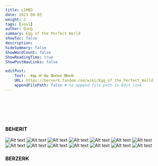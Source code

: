 ```yaml
---
title: LIMBO
date: 2023-08-03
weight: 2
tags: [soul]
author: Dung
summary: Egg of the Perfect World
showToc: false
description: 
hideSummary: false
ShowWordCount: false
ShowReadingTime: true
ShowPostNavLinks: false

editPost:
    Text:  𝕰𝖌𝖌 𝖔𝖋 𝖙𝖍𝖊 𝕻𝖊𝖗𝖋𝖊𝖈𝖙 𝖂𝖔𝖗𝖑𝖉
    URL: https://berserk.fandom.com/wiki/Egg_of_the_Perfect_World
    appendFilePath: false # to append file path to Edit link
---
```

\
\
\
​
### BEHERIT
![Alt text](griffith.png)
![Alt text](brain.png)
![Alt text](hell.png)
![Alt text](king-1.png)
![Alt text](king-2.png)
![Alt text](eclipse.png)
![Alt text](gut.png)
![Alt text](wolves.png)
![Alt text](worms.png)
![Alt text](room.png)
![Alt text](tentacle.png)
![Alt text](godhand.png)
![Alt text](hand.png)
![Alt text](skin.png)
### BERZERK
